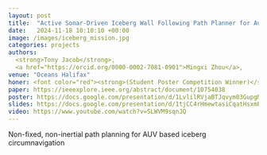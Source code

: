 ```yaml
---
layout: post
title:  "Active Sonar-Driven Iceberg Wall Following Path Planner for Autonomous Underwater Vehicles"
date:   2024-11-18 10:10:10 +00:00
image: /images/iceberg_mission.jpg
categories: projects
authors: 
  <strong>Tony Jacob</strong>,
  <a href="https://orcid.org/0000-0002-7081-0901">Mingxi Zhou</a>,
venue: "Oceans Halifax"
honer: <font color="red"><strong>(Student Poster Competition Winner)</strong></font> 
paper: https://ieeexplore.ieee.org/abstract/document/10754038
poster: https://docs.google.com/presentation/d/1LvlilRVjaBTJqvym03GupgMD-LbXCYv-/edit#slide=id.g2ef8810c952_0_119
slides: https://docs.google.com/presentation/d/1tjCC4rHmewtasiCqatHsxmPGIl4x2zx37ba_vnKElNM/edit#slide=id.p
video: https://www.youtube.com/watch?v=SLWVM9sqnJQ
---
```

Non-fixed, non-inertial path planning for AUV based iceberg circumnavigation
